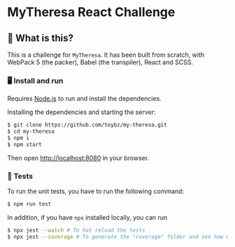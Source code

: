 # MyTheresa React Challenge

## 🤔 What is this?
This is a challenge for `MyTheresa`. It has been built from scratch,
with WebPack 5 (the packer), Babel (the transpiler), React and SCSS.


### 🖥 Install and run

Requires [Node.js](https://nodejs.org/) to run and install the dependencies.

Installing the dependencies and starting the server:

```sh
$ git clone https://github.com/toybz/my-theresa.git
$ cd my-theresa
$ npm i
$ npm start
```

Then open [http://localhost:8080](http://localhost:3000) in your browser.
### 🧪 Tests

To run the unit tests, you have to run the following command:

```sh
$ npm run test
```

In addition, if you have `npx` installed locally, you can run

```sh
$ npx jest --watch # To hot reload the tests
$ npx jest --coverage # To generate the "coverage" folder and see how much percentage of the application has been tested (accessing the index.html file)
```
